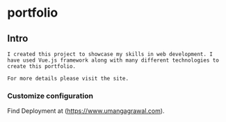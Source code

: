 # portfolio

## Intro

```
I created this project to showcase my skills in web development. I have used Vue.js framework along with many different technologies to create this portfolio.

For more details please visit the site.
```

### Customize configuration

Find Deployment at (https://www.umangagrawal.com).
